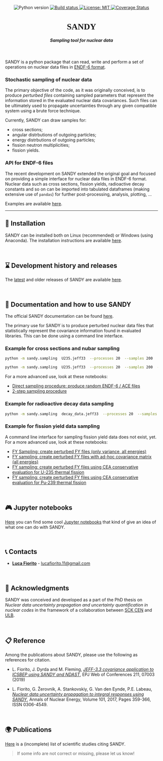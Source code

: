 <p align="center">
  <img src="./badges/python.svg" alt="Python version">
  <a href="https://travis-ci.org/luca-fiorito-11/sandy">
    <img src="https://travis-ci.org/luca-fiorito-11/sandy.svg?branch=master" alt="Build status">
  </a>
  <a href="https://opensource.org/licenses/MIT">
    <img src="https://img.shields.io/badge/License-MIT-yellow.svg" alt="License: MIT">
  </a>
  <!---
  <a href="http://hits.dwyl.io/luca-fiorito-11/sandy">
    <img src="http://hits.dwyl.io/luca-fiorito-11/sandy.svg" alt="HitCount">
  </a>
-->
  <a href="https://coveralls.io/github/luca-fiorito-11/sandy">
    <img src="https://coveralls.io/repos/github/luca-fiorito-11/sandy/badge.svg" alt="Coverage Status">
  </a>
</p>


<h1 align="center" style="font-family:simplifica">SANDY</h1>


<h5 align="center">Sampling tool for nuclear data</h5>

<br>
 

SANDY is a python package that can read, write and perform a set of operations on nuclear data files in
[ENDF-6 format](https://www.oecd-nea.org/dbdata/data/manual-endf/endf102.pdf).

### Stochastic sampling of nuclear data 
The primary objective of the code, as it was originally conceived, is to produce *perturbed files* containing sampled parameters 
that represent the information stored in the evaluated nuclear data covariances.
Such files can be ultimately used to propagate uncertainties through any given compatible system using a brute force technique.

Currently, SANDY can draw samples for:
 - cross sections;
 - angular distrbutions of outgoing particles;
 - energy distrbutions of outgoing particles;
 - fission neutron multiplicities;
 - fission yields.

### API for ENDF-6 files
The recent development on SANDY extended the original goal and focused on providing a simple interface for nuclear data files in ENDF-6 format.
Nuclear data such as cross sections, fission yields, radioactive decay constants and so on can be imported into tabulated dataframes (making extensive use of `pandas`) for further post-processing, analysis, plotting, ...

Examples are available [here](https://luca-fiorito-11.github.io/sandy_notebooks/).
 
 ***

## :wrench: Installation

SANDY can be installed both on Linux (recommended) or Windows (using Anaconda).
The installation instructions are available [here](https://github.com/luca-fiorito-11/sandy/blob/develop/INSTALL.md).

<br>

## :hourglass: Development history and releases

The [latest](https://github.com/luca-fiorito-11/sandy/releases/latest) and older releases of SANDY are available [here](https://github.com/luca-fiorito-11/sandy/releases). 

<br>

## :notebook_with_decorative_cover: Documentation and how to use SANDY

The official SANDY documentation can be found [here](https://luca-fiorito-11.github.io/sandy-docs/index.html).

The primary use for SANDY is to produce perturbed nuclear data files that statistically represent the covariance information found in evaluated libraries.
This can be done using a command line interface.

### Example for cross sections and nubar sampling

```bash
python -m sandy.sampling  U235.jeff33  --processes 20  --samples 200

python -m sandy.sampling  U235.jeff33  --processes 20  --samples 200  --acer  --temperatures 900 
```

For a more advanced use, look at these notebooks:
- [Direct sampling procedure: produce random ENDF-6 / ACE files](https://nbviewer.org/github/luca-fiorito-11/sandy_notebooks/blob/executed_notebooks_v1.1/notebook_random_files.ipynb)
- [2-step sampling procedure](https://github.com/luca-fiorito-11/sandy_notebooks/blob/executed_notebooks_v1.1/notebook_random_files_2steps.ipynb)

### Example for radioactive decay data sampling

```bash
python -m sandy.sampling  decay_data.jeff33  --processes 20  --samples 200
```

### Example for fission yield data sampling

A command line interface for sampling fission yield data does not exist, yet.
For a more advanced use, look at these notebooks:
- [FY Sampling: create perturbed FY files (only variance, all energies)](https://nbviewer.org/github/luca-fiorito-11/sandy_notebooks/blob/executed_notebooks_v1.1/notebook_sampling_ify.ipynb)
- [FY sampling: create perturbed FY files with ad-hoc covariance matrix (all energies)](https://nbviewer.org/github/luca-fiorito-11/sandy_notebooks/blob/executed_notebooks_v1.1/notebook_sampling_ify_with_cov.ipynb)
- [FY sampling: create perturbed FY files using CEA conservative evaluation for U-235 thermal fission](https://nbviewer.org/github/luca-fiorito-11/sandy_notebooks/blob/executed_notebooks_v1.1/notebook_sampling_ify_u235th_cea_c1.ipynb)
- [FY sampling: create perturbed FY files using CEA conservative evaluation for Pu-239 thermal fission](https://nbviewer.org/github/luca-fiorito-11/sandy_notebooks/blob/executed_notebooks_v1.1/notebook_sampling_ify_pu239th_cea.ipynb)

<br>

## :video_game: Jupyter notebooks

[Here](https://luca-fiorito-11.github.io/sandy_notebooks/) you can find some cool [Jupyter notebooks](https://jupyter.org/) that kind of give an idea of what one can do with SANDY. 

<br>

## :telephone_receiver: Contacts

* [**Luca Fiorito**](https://github.com/luca-fiorito-11) - lucafiorito.11@gmail.com

<br>

## :bookmark: Acknowledgments

SANDY was conceived and developed as a part of the PhD thesis on *Nuclear data uncertainty propagation and uncertainty quantification in nuclear codes* in the framework of a collaboration between [SCK CEN](https://www.sckcen.be) and [ULB](http://www.ulb.ac.be).

<br>

## :clipboard: Reference

Among the publications about SANDY, please use the following as references for citation.

 - L. Fiorito, J. Dyrda and M. Fleming, [*JEFF-3.3 covariance application to ICSBEP using SANDY and NDAST*](https://doi.org/10.1051/epjconf/201921107003), EPJ Web of Conferences 211, 07003 (2019)

 - L. Fiorito, G. Žerovnik, A. Stankovskiy, G. Van den Eynde, P.E. Labeau, [*Nuclear data uncertainty propagation to integral responses using SANDY*](http://www.sciencedirect.com/science/article/pii/S0306454916305278), Annals of Nuclear Energy, Volume 101, 2017, Pages 359-366, ISSN 0306-4549.

<br>

## :earth_africa: Publications

[Here](https://www.webofscience.com/wos/alldb/summary/4fbd3df7-2148-4510-b95c-91ac22b111b6-6bbbab39/date-descending/1) is a (incomplete) list of scientific studies citing SANDY.

> If some info are not correct or missing, please let us know!

